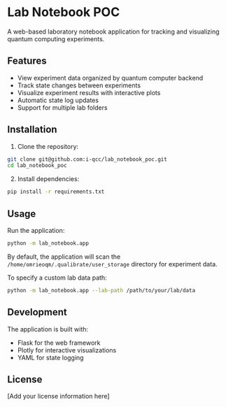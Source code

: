 # Lab Notebook POC

A web-based laboratory notebook application for tracking and visualizing quantum computing experiments.

## Features

- View experiment data organized by quantum computer backend
- Track state changes between experiments
- Visualize experiment results with interactive plots
- Automatic state log updates
- Support for multiple lab folders

## Installation

1. Clone the repository:
```bash
git clone git@github.com:i-qcc/lab_notebook_poc.git
cd lab_notebook_poc
```

2. Install dependencies:
```bash
pip install -r requirements.txt
```

## Usage

Run the application:
```bash
python -m lab_notebook.app
```

By default, the application will scan the `/home/omrieoqm/.qualibrate/user_storage` directory for experiment data.

To specify a custom lab data path:
```bash
python -m lab_notebook.app --lab-path /path/to/your/lab/data
```

## Development

The application is built with:
- Flask for the web framework
- Plotly for interactive visualizations
- YAML for state logging

## License

[Add your license information here] 